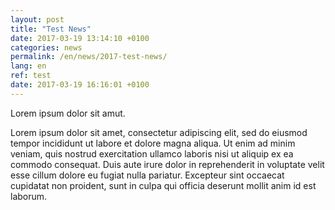 ```yaml
---
layout: post
title: "Test News"
date: 2017-03-19 13:14:10 +0100
categories: news
permalink: /en/news/2017-test-news/
lang: en
ref: test
date: 2017-03-19 16:16:01 +0100
---
```

Lorem ipsum dolor sit amut.

Lorem ipsum dolor sit amet, consectetur adipiscing elit, sed do eiusmod tempor incididunt ut labore et dolore magna aliqua. Ut enim ad minim veniam, quis nostrud exercitation ullamco laboris nisi ut aliquip ex ea commodo consequat. Duis aute irure dolor in reprehenderit in voluptate velit esse cillum dolore eu fugiat nulla pariatur. Excepteur sint occaecat cupidatat non proident, sunt in culpa qui officia deserunt mollit anim id est laborum.
